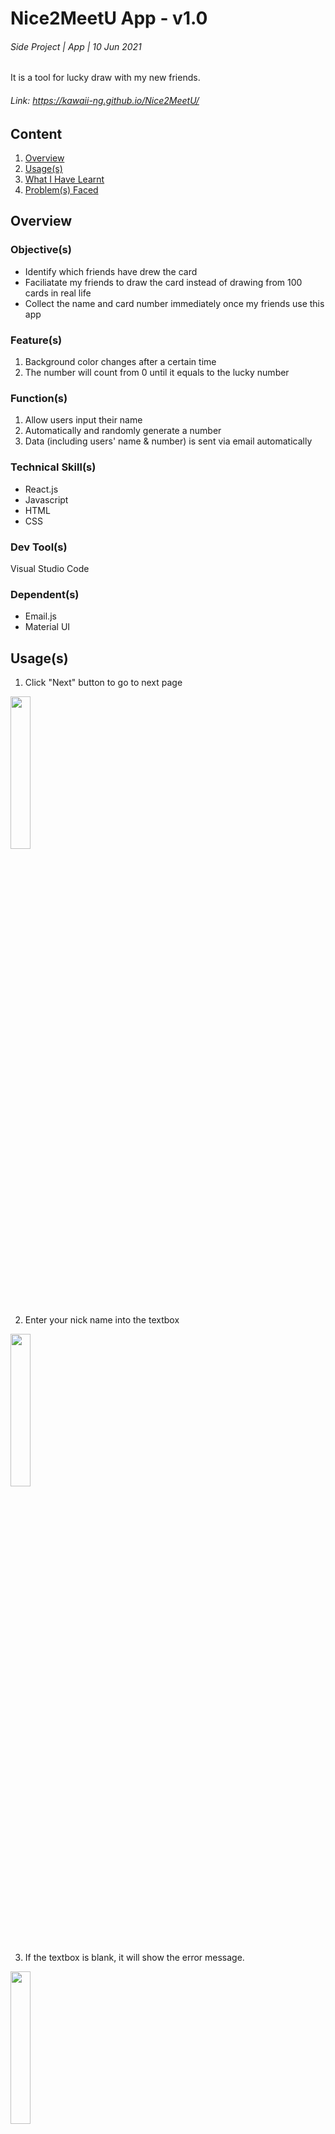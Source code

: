 # Nice2MeetU App - v1.0
###### Side Project | App | 10 Jun 2021
It is a tool for lucky draw with my new friends.

###### Link: https://kawaii-ng.github.io/Nice2MeetU/

## Content 
<ol>
  <li><a href="#overview">Overview</a></li>
  <li><a href="#usage">Usage(s)</a></li>
  <li><a href="#what">What I Have Learnt</a></li>
  <li><a href="#problem">Problem(s) Faced</a></li>
</ol>

<a id="overview" />

## Overview
### Objective(s)
- Identify which friends have drew the card
- Faciliatate my friends to draw the card instead of drawing from 100 cards in real life
- Collect the name and card number immediately once my friends use this app

### Feature(s)
1. Background color changes after a certain time
2. The number will count from 0 until it equals to the lucky number

### Function(s)
1. Allow users input their name
2. Automatically and randomly generate a number 
3. Data (including users' name & number) is sent via email automatically

### Technical Skill(s)
- React.js
- Javascript
- HTML
- CSS

### Dev Tool(s)
Visual Studio Code

### Dependent(s)
- Email.js
- Material UI

<a id="usage" />

## Usage(s)
1. Click "Next" button to go to next page
<img src="https://user-images.githubusercontent.com/55972286/121630321-7d95f800-caaf-11eb-9af2-0d05552baba5.PNG" width="25%">

2. Enter your nick name into the textbox

<img src="https://user-images.githubusercontent.com/55972286/121630371-9b635d00-caaf-11eb-84bf-0b8acf66f1b0.PNG" width="25%">

3. If the textbox is blank, it will show the error message. 

<img src="https://user-images.githubusercontent.com/55972286/121630393-a3bb9800-caaf-11eb-8302-eb293f20f62b.PNG" width="25%">

4. Click "Draw Your Card" Button to draw a card number

<img src="https://user-images.githubusercontent.com/55972286/121630406-a918e280-caaf-11eb-9358-1cbc7dc0aa68.PNG" width="25%">

<a id="what" />

## What I Have Learnt?
### Change Background Color in Every 10 Seconds
To make this effect, I have learnt `setInterval()` to perform the tasks in every 10 seconds.
```React.js
  const change_bg = () => {

    setInterval(() => {

      let index = rand_bg();
      setBg(bgSet[index]);

    }, 10000)

  }
```

### Passing Data to another Component(s)
To pass the data, I have learnt `useLocation()` and `useHistory()` to pass the data from one component to another one. 

First, I need to pass the data within `history.push()` in component A. Apart from `pathname`, `state` allow me to pass a variable `cardNum` into it. 

```React.js
{/* Component A */}
history.push({
    pathname: '/card-number',
    state: {

        cardNum: card,

    }
});
```

Next, I need to create a variable in component B to obtain the value of `cardNum` from component A. 
```React.js
{/* Component B */}
const location = useLocation();
const card = location.state.cardNum;
```

### Counting Number from 0

To count the number from 0, I have learnt `setTimout()` to delay the adding speed on `num`. `num` is the number that showing on the screen, so its initial value is 0. Within `setTimout()`, I have used `setNum()` to add the number by 1. 

```React.js
setTimeout(() => {
    setNum(prevState => prevState + 1)
}, speed)
```


<a id="problem" />

## Problem(s) Faced
### autocomplete = 'off' Is Not Working
As I want to avoid auto complete feature applying on my textfield. Hence, I simply add `autocomplete='off'`. However, this feature is still applying on my textfield. 

To solve this problem, I added `autoComplete: 'off'` within `InputProps`. It is useful to avoid the feature of autocomplete apply on my textfield. 

```React.js
<TextField 
    style={{style}}
    id="input-with-icon-textfield"
    InputProps={{
        startAdornment: (
            <InputAdornment position="start">

                <FaceRounded /> 

            </InputAdornment>
        ),
        autoComplete: 'off'

    }}
    onChange={(e) => setName(e.target.value)}
    name="user"
    type="text"                            
/>
```

### Fail to Send Email
Once I have click the button, the console shows that it is fail to send email. 

To solve this problem, I have removed `onClick`, beacuse `onClick` interrupt the process of sending email. Then, I put the function within `onClick`, that is `handle_drawCard()` into `sendEmail` (, the function handle send email once button was clicked). 

```React.js
function sendEmail(e) {
        e.preventDefault();
    
        setError('');

        if (name === '' || name == undefined ){

            setError('Please type in your name first. ')

        } else {

            emailjs.sendForm('service_6lrqgp8', 'template_8dngwxq', e.target, 'user_D2f8ClCvFMHbQfBfyL8Q8')
            .then((result) => {
                console.log(result.text);
            }, (error) => {
                console.log(error.text);
            });

          handle_drawCard();
        
        }

    }    

```

```React.js
<Button 
    variant="contained"
    style={{background: "white", color: "black"}}
    type="submit"
    value="Send"
>
    Draw Your Card
</Button>
```

### Number Count Wrongly
The number starts counting from 0, but this action is not stopped and exceed 100. Also, it is discovered that the state of `num` is not updated. 

To avoid this problem, I have replaced `setInterval()` to `setTimeout()`. To update the state of `num`, I put `count_up()` within `useEffect()` and pass `num` into second parameter of `useEffect()`. 

```React.js
const count_up = () => {

    if(num !== card){

        setTimeout(() => {
            setNum(prevState => prevState + 1)
        }, speed)

    }

}

useEffect(() => {

    count_up()

},[num])

```

